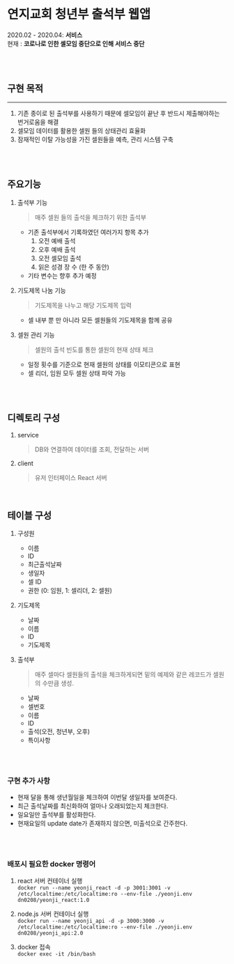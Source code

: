 # 연지교회 청년부 출석부 웹앱

2020.02 - 2020.04: __서비스__  
현재 : __코로나로 인한 셀모임 중단으로 인해 서비스 중단__

</br>
</br>

## 구현 목적
---
1. 기존 종이로 된 출석부를 사용하기 때문에 셀모임이 끝난 후 반드시 제출해야하는 번거로움을 해결
2. 셀모임 데이터를 활용한 셀원 들의 상태관리 효율화
3. 잠재적인 이탈 가능성을 가진 셀원들을 예측, 관리 시스템 구축

</br>
</br>

## 주요기능

1. 출석부 기능  
    > 매주 셀원 들의 출석을 체크하기 위한 출석부   
    - 기존 출석부에서 기록하였던 여러가지 항목 추가
        1. 오전 예배 출석
        2. 오후 예배 출석
        3. 오전 셀모임 출석
        4. 읽은 성경 장 수 (한 주 동안)
    - 기타 변수는 향후 추가 예정
  
2. 기도제목 나눔 기능
    > 기도제목을 나누고 해당 기도제목 입력
    - 셀 내부 뿐 만 아니라 모든 셀원들의 기도제목을 함께 공유 

3. 셀원 관리 기능
   >  셀원의 출석 빈도를 통한 셀원의 현재 상태 체크
   - 일정 횟수를 기준으로 현재 셀원의 상태를 이모티콘으로 표현
   - 셀 리더, 임원 모두 셀원 상태 파악 가능


</br>
</br>


## 디렉토리 구성

1. service  
    > DB와 연결하여 데이터를 조회, 전달하는 서버 

2. client
    > 유저 인터페이스 React 서버
  
</br>


## 테이블 구성

1. 구성원
    - 이름 
    - ID 
    - 최근출석날짜 
    - 생일자 
    - 셀 ID 
    - 권한 (0: 임원, 1: 셀리더, 2: 셀원)

2. 기도제목  
    - 날짜 
    - 이름 
    - ID 
    - 기도제목  
  
3. 출석부
    > 매주 셀마다 셀원들의 출석을 체크하게되면 밑의 예제와 같은 레코드가 셀원의 수만큼 생성.  
   - 날짜 
   - 셀번호 
   - 이름 
   - ID 
   - 출석(오전, 청년부, 오후) 
   - 특이사항 

</br>
</br>

### 구현 추가 사항

- 현재 달을 통해 생년월일을 체크하여 이번달 생일자를 보여준다.
- 최근 출석날짜를 최신화하여 얼마나 오래되었는지 체크한다.
- 일요일만 출석부를 활성화한다.
- 현재요일의 update date가 존재하지 않으면, 미출석으로 간주한다.


</br>
</br>

### 배포시 필요한 docker 명령어


1. react 서버 컨테이너 실행  
    `docker run --name yeonji_react -d -p 3001:3001 -v /etc/localtime:/etc/localtime:ro --env-file ./yeonji.env dn0208/yeonji_react:1.0`

2. node.js 서버 컨테이너 실행  
    `docker run --name yeonji_api -d -p 3000:3000 -v /etc/localtime:/etc/localtime:ro --env-file ./yeonji.env dn0208/yeonji_api:2.0`

3. docker 접속  
    `docker exec -it /bin/bash`


